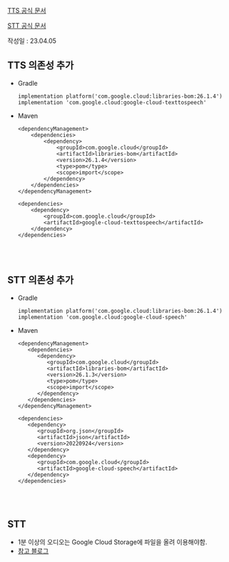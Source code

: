 [TTS 공식 문서](https://cloud.google.com/text-to-speech/docs/create-audio-text-client-libraries?hl=ko#client-libraries-install-java)

[STT 공식 문서](https://cloud.google.com/speech-to-text/docs/transcribe-client-libraries?hl=ko#client-libraries-install-java)

작성일 : 23.04.05

## TTS 의존성 추가

 - Gradle
    ```
    implementation platform('com.google.cloud:libraries-bom:26.1.4')
    implementation 'com.google.cloud:google-cloud-texttospeech'
    ```
   
 - Maven
    ```
    <dependencyManagement>
        <dependencies>
            <dependency>
                <groupId>com.google.cloud</groupId>
                <artifactId>libraries-bom</artifactId>
                <version>26.1.4</version>
                <type>pom</type>
                <scope>import</scope>
            </dependency>
        </dependencies>
    </dependencyManagement>

    <dependencies>
        <dependency>
            <groupId>com.google.cloud</groupId>
            <artifactId>google-cloud-texttospeech</artifactId>
        </dependency>
    </dependencies>
    ```

<br>
<br>

## STT 의존성 추가

- Gradle
   ```
   implementation platform('com.google.cloud:libraries-bom:26.1.4')
   implementation 'com.google.cloud:google-cloud-speech'
   ```

- Maven
   ```
   <dependencyManagement>
      <dependencies>
         <dependency>
            <groupId>com.google.cloud</groupId>
            <artifactId>libraries-bom</artifactId>
            <version>26.1.3</version>
            <type>pom</type>
            <scope>import</scope>
         </dependency>
      </dependencies>
   </dependencyManagement>

   <dependencies>
      <dependency>
         <groupId>org.json</groupId>
         <artifactId>json</artifactId>
         <version>20220924</version>
      </dependency>
      <dependency>
         <groupId>com.google.cloud</groupId>
         <artifactId>google-cloud-speech</artifactId>
      </dependency>
   </dependencies>  
   ```
  
<br>
<br>

## STT

- 1분 이상의 오디오는 Google Cloud Storage에 파일을 올려 이용해야함.
- [참고 블로그](https://since.tistory.com/29)